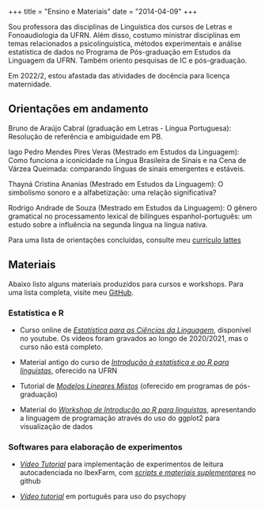 +++
title = "Ensino e Materiais"
date = "2014-04-09"
+++


Sou professora das disciplinas de Linguística dos cursos de Letras e Fonoaudiologia da UFRN. Além disso, costumo ministrar disciplinas em temas relacionados a psicolinguística, métodos experimentais e análise estatística de dados no Programa de Pós-graduação em Estudos da Linguagem da UFRN. Também oriento pesquisas de IC e pós-graduação. 

Em 2022/2, estou afastada das atividades de docência para licença maternidade.

## Orientações em andamento

Bruno de Araújo Cabral (graduação em Letras - Língua Portuguesa): Resolução de referência e ambiguidade em PB.

Iago Pedro Mendes Pires Veras (Mestrado em Estudos da Linguagem): Como funciona a iconicidade na Língua Brasileira de Sinais e na Cena de Várzea Queimada: comparando línguas de sinais emergentes e estáveis. 

Thayná Cristina Ananias (Mestrado em Estudos da Linguagem): O simbolismo sonoro e a alfabetização: uma relação significativa?

Rodrigo Andrade de Souza (Mestrado em Estudos da Linguagem): O gênero gramatical no processamento lexical de bilíngues espanhol-português: um estudo sobre a influência na segunda língua na língua nativa. 

Para uma lista de orientações concluídas, consulte meu [currículo lattes](http://buscatextual.cnpq.br/buscatextual/visualizacv.do;jsessionid=8477EA03181F44DFE37BCA0EE8BF3061.buscatextual_3)


## Materiais

Abaixo listo alguns materiais produzidos para cursos e workshops. Para uma lista completa, visite meu [GitHub](https://github.com/mahayanag).

### Estatística e R

+ Curso online de [*Estatística para as Ciências da Linguagem*](https://www.youtube.com/playlist?list=PLE4HwfVNrSWQwm_62G49CZTXi7dqMzsuC), disponível no youtube. Os vídeos foram gravados ao longo de 2020/2021, mas o curso não está completo.

+ Material antigo do curso de [*Introdução à estatística e ao R para linguistas*](https://github.com/mahayanag/intro_estatistica_linguistica), oferecido na UFRN

+ Tutorial de [*Modelos Lineares Mistos*](https://mahayana.me/mlm) (oferecido em programas de pós-graduação)

+ Material do [*Workshop de Introdução ao R para linguistas*](https://github.com/mahayanag/rworkshop), apresentando a linguagem de programação através do uso do ggplot2 para visualização de dados

### Softwares para elaboração de experimentos

+ [*Vídeo Tutorial*](https://www.youtube.com/watch?v=cntvetEVZ7Q&feature=youtu.be) para implementação de experimentos de leitura autocadenciada no IbexFarm, com [*scripts e materiais suplementares*](https://github.com/mahayanag/arquivosIbexFarm) no github

+ [*Vídeo tutorial*](https://www.youtube.com/watch?v=W8cpnARvtNw) em português para uso do psychopy




